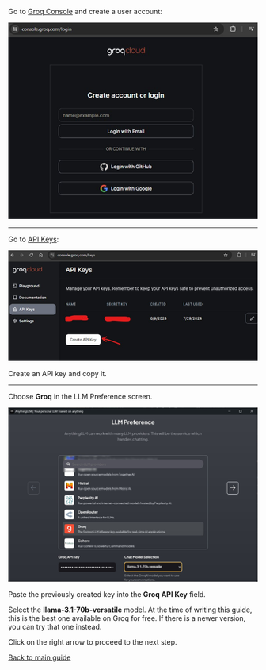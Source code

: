 Go to [Groq Console](https://console.groq.com/login) and create a user account:  

![Groq Signup Screenshot](/media/AnythingLLM%20Groq%20Signup.jpg)

---

Go to [API Keys](https://console.groq.com/keys):

![Groq API Keys Screenshot](/media/AnythingLLM%20Groq%20Keys.jpg)

Create an API key and copy it.

---

Choose **Groq** in the LLM Preference screen.

![AnythingLLM Setup Screenshot](/media/AnythingLLM%20Groq%20Model.jpg)

Paste the previously created key into the **Groq API Key** field.

Select the **llama-3.1-70b-versatile** model. At the time of writing this guide, this is the best one available on Groq for free. If there is a newer version, you can try that one instead.

Click on the right arrow to proceed to the next step. 

[Back to main guide](/readme.md)